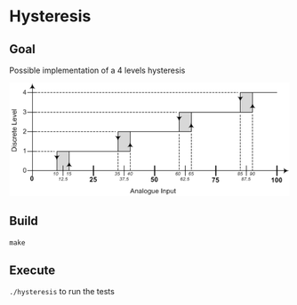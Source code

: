 # Hysteresis

## Goal
Possible implementation of a 4 levels hysteresis

![alt_text](https://github.com/lille-boy/hysteresis/blob/master/diagram.png "Hysteresis diagram")

## Build
`make`

## Execute
`./hysteresis` to run the tests
